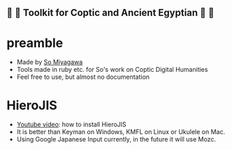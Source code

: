 ## :star2: :dizzy: Toolkit for Coptic and Ancient Egyptian  :dizzy: :star2:

# preamble

* Made by [So Miyagawa](https://uni-goettingen.academia.edu/SoMiyagawa)
* Tools made in ruby etc. for So's work on Coptic Digital Humanities
* Feel free to use, but almost no documentation

# HieroJIS

* [Youtube video](): how to install HieroJIS
* It is better than Keyman on Windows, KMFL on Linux or Ukulele on Mac.
* Using Google Japanese Input currently, in the future it will use Mozc.
